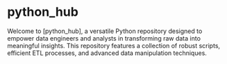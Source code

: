 # python_hub
Welcome to [python_hub], a versatile Python repository designed to empower data engineers and analysts in transforming raw data into meaningful insights. This repository features a collection of robust scripts, efficient ETL processes, and advanced data manipulation techniques.
